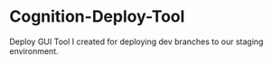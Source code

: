 # Cognition-Deploy-Tool
Deploy GUI Tool I created for deploying dev branches to our staging environment.
